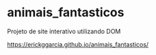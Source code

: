 # animais_fantasticos
Projeto de site interativo utilizando DOM

https://erickggarcia.github.io/animais_fantasticos/
